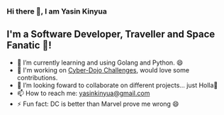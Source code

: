 ### Hi there 👋, I am Yasin Kinyua
<!--![GitHub followers](https://img.shields.io/github/followers/yaska1706?label=Github%20Followers&style=social)
![Twitter Follow](https://img.shields.io/twitter/follow/young_swashluv?label=followers&style=social)-->


## I'm a Software Developer, Traveller and Space Fanatic 🔭!


- 🌱 I’m currently learning and using Golang and Python. 😄
- 🔭 I'm working on [Cyber-Dojo Challenges](https://github.com/yaska1706/CodingChallenges), would love some contributions.
- 👯 I’m looking foward to collaborate on different projects... just Holla💬 
- 📫 How to reach me: yasinkinyua@gmail.com
- ⚡ Fun fact: DC is better than Marvel prove me wrong 😄
 


<!--
**Yaska1706/yaska1706** is a ✨ _special_ ✨ repository because its `README.md` (this file) appears on your GitHub profile.

Here are some ideas to get you started:

- 🔭 I’m currently working on ...
- 🌱 I’m currently learning ...
- 👯 I’m looking to collaborate on ...
- 🤔 I’m looking for help with ...
- 💬 Ask me about ...
- 📫 How to reach me: ...
- 😄 Pronouns: ...
- ⚡ Fun fact: ...
-->
